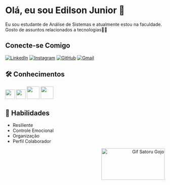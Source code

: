 # Olá, eu sou Edilson Junior 🚀  

Eu sou estudante de Análise de Sistemas e atualmente estou na faculdade. Gosto de assuntos relacionados a tecnologias👨‍💻

## Conecte-se Comigo

[![LinkedIn](https://img.shields.io/badge/linkedin-000000?style=for-the-badge&logo=linkedin&logoColor=blue)](https://www.linkedin.com/in/edilson-de-souza-319702233/)
[![Instagram](https://img.shields.io/badge/instagram-FF00FF?style=for-the-badge&logo=instagram&logoColor=white)](https://www.instagram.com/edilsonjr7/?next=%2F)
[![GitHub](https://img.shields.io/badge/github-00FF00?style=for-the-badge&logo=github&logoColor=white)](https://github.com/edilsonjr7)
[![Gmail](https://img.shields.io/badge/gmail-FF0000?style=for-the-badge&logo=gmail&logoColor=white)](mailto:edilsondesouzalimajunior10@gmail.com)

## 🛠 Conhecimentos

<img src="https://cdn.jsdelivr.net/gh/devicons/devicon@latest/icons/html5/html5-original.svg" height="30"/> <img src="https://cdn.jsdelivr.net/gh/devicons/devicon@latest/icons/css3/css3-original.svg" height="30"/> <img src="https://cdn.jsdelivr.net/gh/devicons/devicon@latest/icons/php/php-original.svg" height="40"/> <img src="https://cdn.jsdelivr.net/gh/devicons/devicon@latest/icons/mysql/mysql-original-wordmark.svg" height="40"/>

## 🧠 Habilidades

- Resiliente
- Controle Emocional
- Organização
- Perfil Colaborador

<div  align="right"> <img src="https://github.com/edilsonjr7/edilsonjr7/assets/168863307/61a22ca7-d6b6-4a4f-a859-0be6c3a21651" alt="Gif Satoru Gojo" height="100" width="200"/>
</div> 


